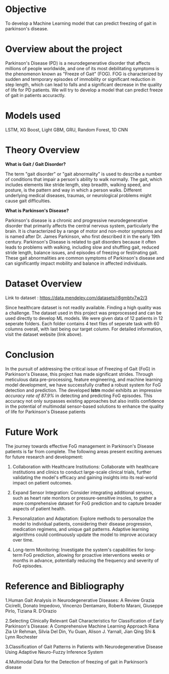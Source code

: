 # Objective
To develop a Machine Learning model that can predict freezing of gait in parkinson's disease.


# Overview about the project
Parkinson's Disease (PD) is a neurodegenerative disorder that affects millions of people worldwide, and one of its most debilitating symptoms is the phenomenon known as "Freeze of Gait" (FOG). FOG is characterized by sudden and temporary episodes of immobility or significant reduction in step length, which can lead to falls and a significant decrease in the quality of life for PD patients.
We will try to develop a model that can predict freeze of gait in patients accuractly.

# Models used
LSTM, XG Boost, Light GBM, GRU, Random Forest, 1D CNN

# Theory Overview
**What is Gait / Gait Disorder?**

The term "gait disorder" or "gait abnormality" is used to describe a number of conditions that impair a person's ability to walk normally. 
The gait, which includes elements like stride length, step breadth, walking speed, and posture, is the pattern and way in which a person walks. Different underlying medical diseases, traumas, or neurological problems might cause gait difficulties.

**What is Parkinson's Disease?**

Parkinson's disease is a chronic and progressive neurodegenerative disorder that primarily affects the central nervous system, particularly the brain. It is characterized by a range of motor and non-motor symptoms and is named after Dr. James Parkinson, who first described it in the early 19th century.
Parkinson's Disease is related to gait disorders because it often leads to problems with walking, including slow and shuffling gait, reduced stride length, balance issues, and episodes of freezing or festinating gait. These gait abnormalities are common symptoms of Parkinson's disease and can significantly impact mobility and balance in affected individuals.

# Dataset Overview
Link to dataset : https://data.mendeley.com/datasets/r8gmbtv7w2/3

Since healthcare dataset is not readily available. Finding a high quality was a challenge. The dataset used in this project was preprocessed and can be used directly to develop ML models.
We were given data of 12 patients in 12 seperate folders. Each folder contains 4 text files of seperate task with 60 columns overall, with last being our target column.
For detailed information, visit the dataset website (link above).

# Conclusion
In the pursuit of addressing the critical issue of Freezing of Gait (FoG) in Parkinson's Disease, this project has made significant strides. Through meticulous data pre-processing, feature engineering, and machine learning model development, we have successfully crafted a robust system for FoG detection and prediction.
The developed **lstm** model exhibits an impressive _accuracy rate of 87.9%_ in detecting and predicting FoG episodes. This accuracy not only surpasses existing approaches but also instils confidence in the potential of multimodal sensor-based solutions to enhance the quality of life for Parkinson's Disease patients

# Future Work
The journey towards effective FoG management in Parkinson's Disease patients is far from complete. The following areas present exciting avenues for future research and development:
1.	Collaboration with Healthcare Institutions: Collaborate with healthcare institutions and clinics to conduct large-scale clinical trials, further validating the model's efficacy and gaining insights into its real-world impact on patient outcomes.

2.	Expand Sensor Integration: Consider integrating additional sensors, such as heart rate monitors or pressure-sensitive insoles, to gather a more comprehensive dataset for FoG prediction and to capture broader aspects of patient health.

3.	Personalization and Adaptation: Explore methods to personalize the model to individual patients, considering their disease progression, medication regimens, and unique gait patterns. Adaptive learning algorithms could continuously update the model to improve accuracy over time.

4.	Long-term Monitoring: Investigate the system's capabilities for long-term FoG prediction, allowing for proactive interventions weeks or months in advance, potentially reducing the frequency and severity of FoG episodes.

# Reference and Bibliography
1.Human Gait Analysis in Neurodegenerative Diseases: A Review
Grazia Cicirelli, Donato Impedovo, Vincenzo Dentamaro, Roberto Marani, Giuseppe Pirlo, Tiziana R. D’Orazio

2.Selecting Clinically Relevant Gait Characteristics for Classification of Early Parkinson's Disease: A Comprehensive Machine Learning Approach
Rana Zia Ur Rehman, Silvia Del Din, Yu Guan, Alison J. Yarnall, Jian Qing Shi & Lynn Rochester

3.Classification of Gait Patterns in Patients with Neurodegenerative Disease Using Adaptive
Neuro-Fuzzy Inference System

4.Multimodal Data for the Detection of freezing of gait in Parkinson’s disease


